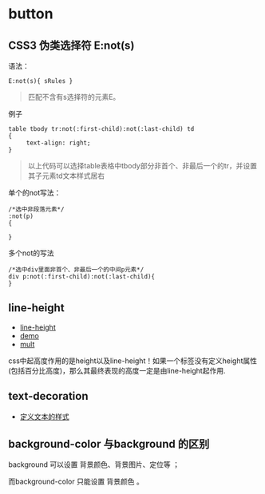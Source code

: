 # button

## CSS3 伪类选择符 E:not(s)

语法：

```
E:not(s){ sRules }
```

> 匹配不含有s选择符的元素E。

例子

```
table tbody tr:not(:first-child):not(:last-child) td  
{  
     text-align: right;  
}  
```

> 以上代码可以选择table表格中tbody部分非首个、非最后一个的tr，并设置其子元素td文本样式居右

单个的not写法：

```
/*选中非段落元素*/  
:not(p)  
{  

}  
```

多个not的写法

```
/*选中div里面非首个、非最后一个的中间p元素*/  
div p:not(:first-child):not(:last-child){  
}  
```

## line-height

- [line-height](http://www.zhangxinxu.com/wordpress/2009/11/css%E8%A1%8C%E9%AB%98line-height%E7%9A%84%E4%B8%80%E4%BA%9B%E6%B7%B1%E5%85%A5%E7%90%86%E8%A7%A3%E5%8F%8A%E5%BA%94%E7%94%A8/)
- [demo](./test/line_height.html)
- [mult](./test/mult_line_center.html)

css中起高度作用的是height以及line-height！如果一个标签没有定义height属性(包括百分比高度)，那么其最终表现的高度一定是由line-height起作用.

## text-decoration

- [定义文本的样式](http://www.w3school.com.cn/cssref/pr_text_text-decoration.asp)

## background-color 与background 的区别

background 可以设置 背景颜色、背景图片、定位等 ；

而background-color 只能设置 背景颜色 。
